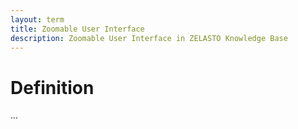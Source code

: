 ```yaml
---
layout: term
title: Zoomable User Interface
description: Zoomable User Interface in ZELASTO Knowledge Base
---
```


# Definition
...
